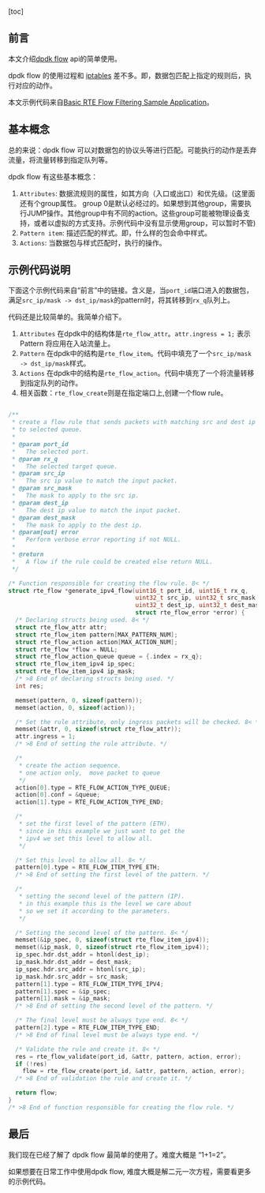 [toc]

## 前言

本文介绍[dpdk flow](https://doc.dpdk.org/guides/prog_guide/rte_flow.html) api的简单使用。

dpdk flow 的使用过程和 [iptables](https://linux.die.net/man/8/iptables) 差不多。即，数据包匹配上指定的规则后，执行对应的动作。

本文示例代码来自[Basic RTE Flow Filtering Sample Application](https://doc.dpdk.org/guides/sample_app_ug/flow_filtering.html)。

## 基本概念

总的来说：dpdk flow 可以对数据包的协议头等进行匹配。可能执行的动作是丢弃流量，将流量转移到指定队列等。

dpdk flow 有这些基本概念：

1. `Attributes`: 数据流规则的属性，如其方向（入口或出口）和优先级。(这里面还有个group属性。 group 0是默认必经过的。如果想到其他group，需要执行JUMP操作。其他group中有不同的action。这些group可能被物理设备支持，或者以虚拟的方式支持。示例代码中没有显示使用group，可以暂时不管)
2. `Pattern item`: 描述匹配的样式。即，什么样的包会命中样式。
3. `Actions`: 当数据包与样式匹配时，执行的操作。

## 示例代码说明

下面这个示例代码来自“前言”中的链接。含义是，当`port_id`端口进入的数据包，满足`src_ip/mask -> dst_ip/mask`的pattern时，将其转移到`rx_q`队列上。

代码还是比较简单的。我简单介绍下。

1. `Attributes` 在dpdk中的结构体是`rte_flow_attr`。`attr.ingress = 1;` 表示 Pattern 将应用在入站流量上。
2. `Pattern` 在dpdk中的结构是`rte_flow_item`。代码中填充了一个`src_ip/mask -> dst_ip/mask`样式。
3. `Actions` 在dpdk中的结构是`rte_flow_action`。代码中填充了一个将流量转移到指定队列的动作。
4. 相关函数：`rte_flow_create`则是在指定端口上,创建一个flow rule。

```c

/**
 * create a flow rule that sends packets with matching src and dest ip
 * to selected queue.
 *
 * @param port_id
 *   The selected port.
 * @param rx_q
 *   The selected target queue.
 * @param src_ip
 *   The src ip value to match the input packet.
 * @param src_mask
 *   The mask to apply to the src ip.
 * @param dest_ip
 *   The dest ip value to match the input packet.
 * @param dest_mask
 *   The mask to apply to the dest ip.
 * @param[out] error
 *   Perform verbose error reporting if not NULL.
 *
 * @return
 *   A flow if the rule could be created else return NULL.
 */

/* Function responsible for creating the flow rule. 8< */
struct rte_flow *generate_ipv4_flow(uint16_t port_id, uint16_t rx_q,
                                    uint32_t src_ip, uint32_t src_mask,
                                    uint32_t dest_ip, uint32_t dest_mask,
                                    struct rte_flow_error *error) {
  /* Declaring structs being used. 8< */
  struct rte_flow_attr attr;
  struct rte_flow_item pattern[MAX_PATTERN_NUM];
  struct rte_flow_action action[MAX_ACTION_NUM];
  struct rte_flow *flow = NULL;
  struct rte_flow_action_queue queue = {.index = rx_q};
  struct rte_flow_item_ipv4 ip_spec;
  struct rte_flow_item_ipv4 ip_mask;
  /* >8 End of declaring structs being used. */
  int res;

  memset(pattern, 0, sizeof(pattern));
  memset(action, 0, sizeof(action));

  /* Set the rule attribute, only ingress packets will be checked. 8< */
  memset(&attr, 0, sizeof(struct rte_flow_attr));
  attr.ingress = 1;
  /* >8 End of setting the rule attribute. */

  /*
   * create the action sequence.
   * one action only,  move packet to queue
   */
  action[0].type = RTE_FLOW_ACTION_TYPE_QUEUE;
  action[0].conf = &queue;
  action[1].type = RTE_FLOW_ACTION_TYPE_END;

  /*
   * set the first level of the pattern (ETH).
   * since in this example we just want to get the
   * ipv4 we set this level to allow all.
   */

  /* Set this level to allow all. 8< */
  pattern[0].type = RTE_FLOW_ITEM_TYPE_ETH;
  /* >8 End of setting the first level of the pattern. */

  /*
   * setting the second level of the pattern (IP).
   * in this example this is the level we care about
   * so we set it according to the parameters.
   */

  /* Setting the second level of the pattern. 8< */
  memset(&ip_spec, 0, sizeof(struct rte_flow_item_ipv4));
  memset(&ip_mask, 0, sizeof(struct rte_flow_item_ipv4));
  ip_spec.hdr.dst_addr = htonl(dest_ip);
  ip_mask.hdr.dst_addr = dest_mask;
  ip_spec.hdr.src_addr = htonl(src_ip);
  ip_mask.hdr.src_addr = src_mask;
  pattern[1].type = RTE_FLOW_ITEM_TYPE_IPV4;
  pattern[1].spec = &ip_spec;
  pattern[1].mask = &ip_mask;
  /* >8 End of setting the second level of the pattern. */

  /* The final level must be always type end. 8< */
  pattern[2].type = RTE_FLOW_ITEM_TYPE_END;
  /* >8 End of final level must be always type end. */

  /* Validate the rule and create it. 8< */
  res = rte_flow_validate(port_id, &attr, pattern, action, error);
  if (!res)
    flow = rte_flow_create(port_id, &attr, pattern, action, error);
  /* >8 End of validation the rule and create it. */

  return flow;
}
/* >8 End of function responsible for creating the flow rule. */
```

## 最后

我们现在已经了解了 dpdk flow 最简单的使用了。难度大概是 “1+1=2”。

如果想要在日常工作中使用dpdk flow, 难度大概是解二元一次方程，需要看更多的示例代码。